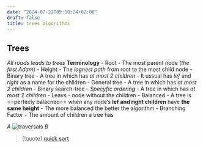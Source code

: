 ```yaml
---
date: "2024-07-22T09:10:24+02:00"
draft: false
title: trees algorithms
---
```


## Trees

*All roads leads to trees* **Terminology** - Root - The most parent node
(*the first Adam*) - Height - The *lognest path* from root to the most
child node - Binary tree - A tree in which has *at most 2 children* - It
ussual has *lef* and *right* as a name for the children - General tree -
A tree in which has *at most 2 children* - Binary search-tree -
*Specyfic ordering* - A tree in which has *at most 2 children* - Leavs -
node without the children - Balanced - A tree is ==perfecly balacned==
when any node’s **lef and right children** have **the same height** -
The more balanced the better the algorithm - Branching Factor - The
amount of children a tree has

*A*
![traversals](/Algorithms/traversals)
*B*

> \[!quote\] [quick sort](/Algorithms/quick_sort)
